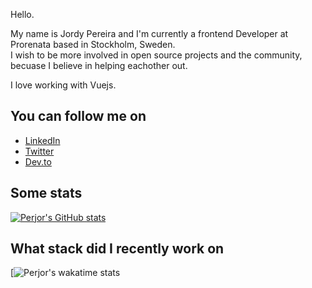 Hello.

My name is Jordy Pereira and I'm currently a frontend Developer at Prorenata based in Stockholm, Sweden.  
I wish to be more involved in open source projects and the community, becuase I believe in helping eachother out. 

I love working with Vuejs.

## You can follow me on

- [LinkedIn](https://linkedin.com/in/jordypereira)
- [Twitter](https://twitter.com/_perjor)
- [Dev.to](https://dev.to/jordypereira)

## Some stats
[![Perjor's GitHub stats](https://github-readme-stats.vercel.app/api?username=jordypereira&count_private=true&title_color=dc2626&icon_color=dc2626)](https://github.com/anuraghazra/github-readme-stats)

## What stack did I recently work on
[![Perjor's wakatime stats](https://github-readme-stats.vercel.app/api/wakatime?username=jordypereira&title_color=dc2626)
